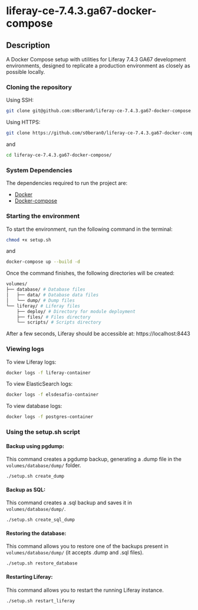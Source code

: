 
# liferay-ce-7.4.3.ga67-docker-compose
## Description
A Docker Compose setup with utilities for Liferay 7.4.3 GA67 development environments, designed to replicate a production environment as closely as possible locally.

### Cloning the repository
Using SSH:
```bash
git clone git@github.com:s0beran0/liferay-ce-7.4.3.ga67-docker-compose.git
```
Using HTTPS:
```bash
git clone https://github.com/s0beran0/liferay-ce-7.4.3.ga67-docker-compose.git
```
and
```bash
cd liferay-ce-7.4.3.ga67-docker-compose/
```

### System Dependencies
The dependencies required to run the project are:
- [Docker](https://docs.docker.com/engine/install/)
- [Docker-compose](https://docs.docker.com/compose/install/standalone/)

### Starting the environment
To start the environment, run the following command in the terminal:
```bash
chmod +x setup.sh
```
and
```bash
docker-compose up --build -d
```
Once the command finishes, the following directories will be created:
```bash
volumes/
├── database/ # Database files
│   ├── data/ # Database data files
│   └── dump/ # Dump files
└── liferay/ # Liferay files
    ├── deploy/ # Directory for module deployment
    ├── files/ # Files directory
    └── scripts/ # Scripts directory
```
After a few seconds, Liferay should be accessible at: https://localhost:8443

### Viewing logs
To view Liferay logs:
```bash
docker logs -f liferay-container
```

To view ElasticSearch logs:
```bash
docker logs -f elsdesafio-container
```

To view database logs:
```bash
docker logs -f postgres-container
```

### Using the setup.sh script
#### Backup using pgdump:
This command creates a pgdump backup, generating a .dump file in the `volumes/database/dump/` folder.
```bash
./setup.sh create_dump
```

#### Backup as SQL:
This command creates a .sql backup and saves it in `volumes/database/dump/`.
```bash
./setup.sh create_sql_dump
```

#### Restoring the database:
This command allows you to restore one of the backups present in `volumes/database/dump/` (it accepts .dump and .sql files).
```bash
./setup.sh restore_database
```

#### Restarting Liferay:
This command allows you to restart the running Liferay instance.
```bash
./setup.sh restart_liferay
```

